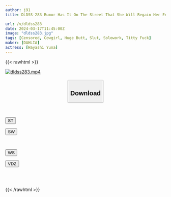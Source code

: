 ```yaml
---
author: j91
title: DLDSS-283 Rumor Has It On The Street That She Will Regain Her Energy And "Snack Opening" Is A Perverted Mom Who Captivates Customers With Her Big Breasts And Big Ass Carnivorous Slut Customer Service Rion Hiiragi

url: /v/dldss283
date: 2024-03-17T11:45:00Z
image: "dldss283.jpg"
tags: [Censored, Cowgirl, Huge Butt, Slut, Solowork, Titty Fuck]
maker: [DAHLIA]
actress: [Hayashi Yuna]
---
```



{{< rawhtml >}}

<div class="video" data-videoid="3wZxbOda0LsdW3d">
    <a href="javascript:;">
        <img src="/v/dldss283/dldss283.jpg" width="WIDTH" height="HEIGHT" alt="dldss283.mp4" loading="lazy">
    </a>
</div>

<script type="text/javascript" src="https://j91.asia/asset/on-demand-st.js"></script>

<br>
  <link rel="stylesheet" href="https://j91.asia/asset/bs5.css">
  
  <center>
  <button class="btn btn-primary" type="button" data-bs-toggle="collapse" data-bs-target=".multi-collapse" aria-expanded="false" aria-controls="multiCollapseExample1 multiCollapseExample2"><h2>Download</h2></button></center>
</p>
<div class="row">
  <div class="col">
    <div class="collapse multi-collapse" id="multiCollapseExample1">
      <div class="card card-body">
	      	      <br>
<div class="buttons">  
<p><a href="https://streamtape.to/v/3wZxbOda0LsdW3d" target="_blank"><button class="btn-hover color-3"><i class="fa fa-download"></i> ST</button></a></p>
<p><a href="https://asnwish.com/0wow4gldwxpq" target="_blank"><button class="btn-hover color-2"><i class="fa fa-download"></i> SW</button></a></p></div>
    </div>
  </div>
</div>
  <div class="col">
    <div class="collapse multi-collapse" id="multiCollapseExample2">
      <div class="card card-body">
	      <br>
<div class="buttons">
<p><a href="https://wolfstream.tv/azndz3fl604w"><button class="btn-hover color-9"><i class="fa fa-download"></i> WS</button></a></p>
<p><a href="https://vidoza.net/wgf46t5aa04y.html"><button class="btn-hover color-8"><i class="fa fa-download"></i> VDZ</button></a></p></div>
<br><br>
      </div>
    </div>
  </div>
</div>

{{< /rawhtml >}}